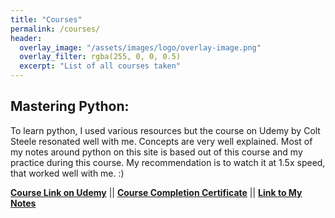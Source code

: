 ```yaml
---
title: "Courses"
permalink: /courses/
header:
  overlay_image: "/assets/images/logo/overlay-image.png"
  overlay_filter: rgba(255, 0, 0, 0.5)
  excerpt: "List of all courses taken"
---
```


## Mastering Python:

To learn python, I used various resources but the course on Udemy by Colt Steele resonated well with me. Concepts are very well explained. Most of my notes around python on this site is based out of this course and my practice during this course. My recommendation is to watch it at 1.5x speed, that worked well with me. :)

**[Course Link on Udemy](https://www.udemy.com/the-modern-python3-bootcamp/learn/v4/overview)** || **[Course Completion Certificate](/assets/images/certificates/modern-python.jpg)** || **[Link to My Notes](/mastering-python/)** 
